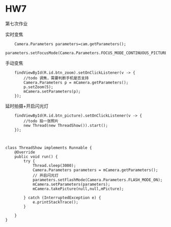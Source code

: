 # HW7
第七次作业  

实时变焦  

        Camera.Parameters parameters=cam.getParameters();
        parameters.setFocusMode(Camera.Parameters.FOCUS_MODE_CONTINUOUS_PICTURE);
手动变焦

        findViewById(R.id.btn_zoom).setOnClickListener(v -> {
            //todo 调焦，需要判断手机是否支持
            Camera.Parameters p = mCamera.getParameters();
            p.setZoom(5);
            mCamera.setParameters(p);
        });

延时拍摄+开启闪光灯  

        findViewById(R.id.btn_picture).setOnClickListener(v -> {
            //todo 拍一张照片
            new Thread(new ThreadShow()).start();
        });
        

 
    class ThreadShow implements Runnable {
        @Override
        public void run() {
            try {
                Thread.sleep(3000);
                Camera.Parameters parameters = mCamera.getParameters();
                // 开启闪光灯
                parameters.setFlashMode(Camera.Parameters.FLASH_MODE_ON);
                mCamera.setParameters(parameters);
                mCamera.takePicture(null,null,mPicture);

            } catch (InterruptedException e) {
                e.printStackTrace();
            }

        }
    }




